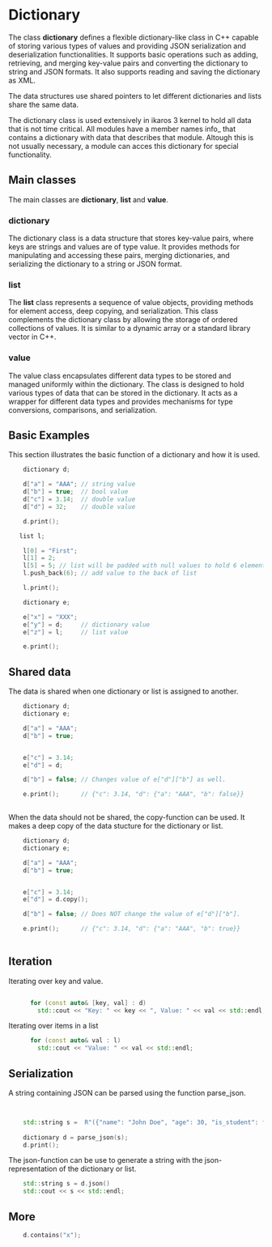 Dictionary
==============

The class **dictionary** defines a flexible dictionary-like class in C++ capable of storing various types of values and providing JSON serialization and deserialization functionalities. It supports basic operations such as adding, retrieving, and merging key-value pairs and converting the dictionary to string and JSON formats. It also supports reading and saving the dictionary as XML.

The data structures use shared pointers to let different dictionaries and lists share the same data.

The dictionary class is used extensively in ikaros 3 kernel to hold all data that is not time critical. All modules have a member names info_ that contains a dictionary with data that describes that module. Altough this is not usually necessary, a module can acces this dictionary for special functionality.

## Main classes

The main classes are **dictionary**, **list** and **value**.

### dictionary

The dictionary class is a data structure that stores key-value pairs, where keys are strings and values are of type value. It provides methods for manipulating and accessing these pairs, merging dictionaries, and serializing the dictionary to a string or JSON format.

### list

The **list** class represents a sequence of value objects, providing methods for element access, deep copying, and serialization. This class complements the dictionary class by allowing the storage of ordered collections of values. It is similar to a dynamic array or a standard library vector in C++.

### value

The value class encapsulates different data types to be stored and managed uniformly within the dictionary. The class is designed to hold various types of data that can be stored in the dictionary. It acts as a wrapper for different data types and provides mechanisms for type conversions, comparisons, and serialization.

## Basic Examples

This section illustrates the basic function of a dictionary and how it is used.

```C++
    dictionary d;

    d["a"] = "AAA"; // string value
    d["b"] = true;  // bool value
    d["c"] = 3.14;  // double value
    d["d"] = 32;    // double value

    d.print();

   list l;

    l[0] = "First";
    l[1] = 2;
    l[5] = 5; // list will be padded with null values to hold 6 elements
    l.push_back(6); // add value to the back of list

    l.print();

    dictionary e;

    e["x"] = "XXX";
    e["y"] = d;     // dictionary value
    e["z"] = l;     // list value

    e.print();
```

## Shared data

The data is shared when one dictionary or list is assigned to another.

```C++
    dictionary d;
    dictionary e;

    d["a"] = "AAA";
    d["b"] = true;


    e["c"] = 3.14;
    e["d"] = d;

    d["b"] = false; // Changes value of e["d"]["b"] as well.

    e.print();      // {"c": 3.14, "d": {"a": "AAA", "b": false}}
 
```

When the data should not be shared, the copy-function can be used. It makes a deep copy of the data stucture for the dictionary or list.


```C++
    dictionary d;
    dictionary e;

    d["a"] = "AAA";
    d["b"] = true;


    e["c"] = 3.14;
    e["d"] = d.copy();

    d["b"] = false; // Does NOT change the value of e["d"]["b"].

    e.print();      // {"c": 3.14, "d": {"a": "AAA", "b": true}}
 
```

## Iteration

Iterating over key and value.

```C++

      for (const auto& [key, val] : d)
        std::cout << "Key: " << key << ", Value: " << val << std::endl;
```

Iterating over items in a list

```C++
      for (const auto& val : l)
        std::cout << "Value: " << val << std::endl;
```

## Serialization

A string containing JSON can be parsed using the function parse_json.


```C++
     

    std::string s =  R"({"name": "John Doe", "age": 30, "is_student": false, "scores": [85.5, 90.2, 78], "address": {"city": "New York", "zip": "10001"}})";
  
    dictionary d = parse_json(s);
    d.print();

```

The json-function can be use to generate a string with the json-representation of the dictionary or list.

```C++
    std::string s = d.json()
    std::cout << s << std::endl;
```
## More

```C++
    d.contains("x");
```